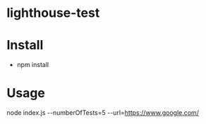 # lighthouse-test

# Install
- npm install

# Usage
node index.js --numberOfTests=5 --url=https://www.google.com/
